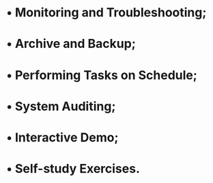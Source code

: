 # • Monitoring and Troubleshooting;
# • Archive and Backup;
# • Performing Tasks on Schedule;
# • System Auditing;
# • Interactive Demo;
# • Self-study Exercises.
